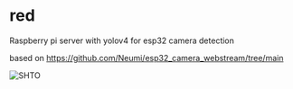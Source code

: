 # red
Raspberry pi server with yolov4 for esp32 camera detection

based on https://github.com/Neumi/esp32_camera_webstream/tree/main


![SHTO](file:///C:/Users/artem/Downloads/shocked-meme.gif)